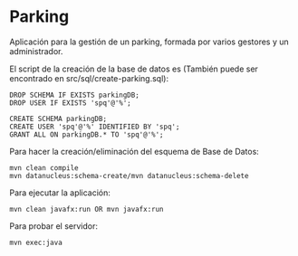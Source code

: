 # Parking
Aplicación para la gestión de un parking, formada por varios gestores y un administrador.

El script de la creación de la base de datos es (También puede ser encontrado en src/sql/create-parking.sql):

```maven
DROP SCHEMA IF EXISTS parkingDB;
DROP USER IF EXISTS 'spq'@'%';

CREATE SCHEMA parkingDB;
CREATE USER 'spq'@'%' IDENTIFIED BY 'spq';
GRANT ALL ON parkingDB.* TO 'spq'@'%';
```

Para hacer la creación/eliminación del esquema de Base de Datos:

```maven
mvn clean compile
mvn datanucleus:schema-create/mvn datanucleus:schema-delete
```


Para ejecutar la aplicación:
```maven
mvn clean javafx:run OR mvn javafx:run
```
Para probar el servidor:

```maven
mvn exec:java
```
